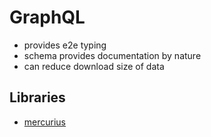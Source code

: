 # GraphQL

- provides e2e typing
- schema provides documentation by nature
- can reduce download size of data

## Libraries
- [mercurius](https://github.com/mercurius-js/mercurius)